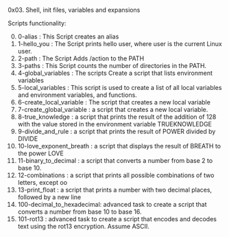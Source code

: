 0x03. Shell, init files, variables and expansions

Scripts functionality:

0. 0-alias : This Script creates an alias
1. 1-hello_you : The Script prints hello user, where user is the current Linux user.
2. 2-path : The Script Adds /action to the PATH
3. 3-paths : This Script  counts the number of directories in the PATH.
4. 4-global_variables : The scripts Create a script that lists environment variables
5. 5-local_variables : This script is used to create a list of all local variables and environment variables, and functions.
6. 6-create_local_variable : The script that creates a new local variable
7. 7-create_global_variable : a script that creates a new local variable.
8. 8-true_knowledge : a script that prints the result of the addition of 128 with the value stored in the environment variable TRUEKNOWLEDGE
9. 9-divide_and_rule : a script that prints the result of POWER divided by DIVIDE
10. 10-love_exponent_breath :  a script that displays the result of BREATH to the power LOVE
11. 11-binary_to_decimal :  a script that converts a number from base 2 to base 10.
12. 12-combinations : a script that prints all possible combinations of two letters, except oo
13. 13-print_float : a script that prints a number with two decimal places, followed by a new line
14. 100-decimal_to_hexadecimal: advanced task to create  a script that converts a number from base 10 to base 16.
15. 101-rot13 : advanced task to create a script that encodes and decodes text using the rot13 encryption. Assume ASCII. 
